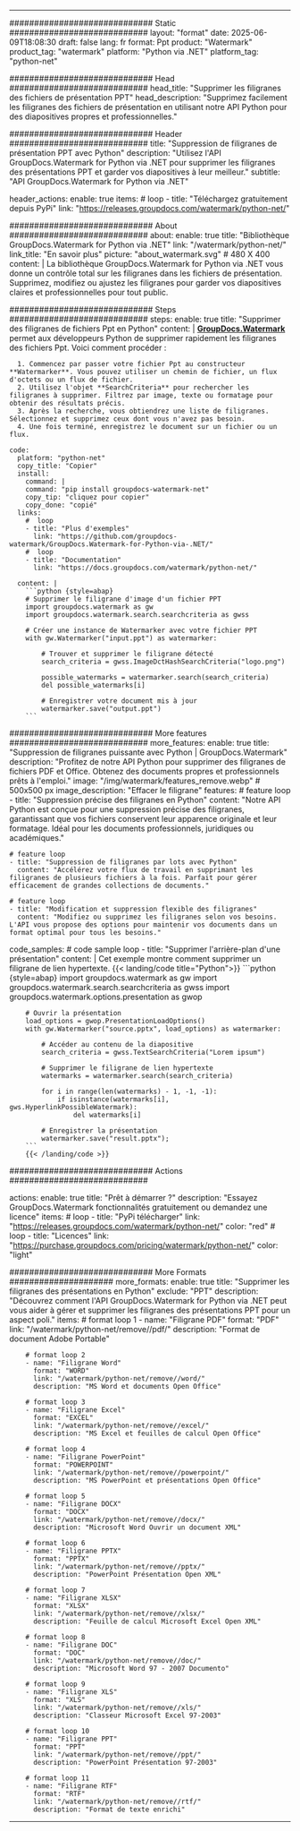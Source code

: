 
---
############################# Static ############################
layout: "format"
date:  2025-06-09T18:08:30
draft: false
lang: fr
format: Ppt
product: "Watermark"
product_tag: "watermark"
platform: "Python via .NET"
platform_tag: "python-net"

############################# Head ############################
head_title: "Supprimer les filigranes des fichiers de présentation PPT"
head_description: "Supprimez facilement les filigranes des fichiers de présentation en utilisant notre API Python pour des diapositives propres et professionnelles."

############################# Header ############################
title: "Suppression de filigranes de présentation PPT avec Python" 
description: "Utilisez l'API GroupDocs.Watermark for Python via .NET pour supprimer les filigranes des présentations PPT et garder vos diapositives à leur meilleur."
subtitle: "API GroupDocs.Watermark for Python via .NET" 

header_actions:
  enable: true
  items:
    #  loop
    - title: "Téléchargez gratuitement depuis PyPi"
      link: "https://releases.groupdocs.com/watermark/python-net/"
      
############################# About ############################
about:
    enable: true
    title: "Bibliothèque GroupDocs.Watermark for Python via .NET"
    link: "/watermark/python-net/"
    link_title: "En savoir plus"
    picture: "about_watermark.svg" # 480 X 400
    content: |
       La bibliothèque GroupDocs.Watermark for Python via .NET vous donne un contrôle total sur les filigranes dans les fichiers de présentation. Supprimez, modifiez ou ajustez les filigranes pour garder vos diapositives claires et professionnelles pour tout public.

############################# Steps ############################
steps:
    enable: true
    title: "Supprimer des filigranes de fichiers Ppt en Python"
    content: |
      **[GroupDocs.Watermark](https://products.groupdocs.com/watermark/python-net/)** permet aux développeurs Python de supprimer rapidement les filigranes des fichiers Ppt. Voici comment procéder :
      
      1. Commencez par passer votre fichier Ppt au constructeur **Watermarker**. Vous pouvez utiliser un chemin de fichier, un flux d'octets ou un flux de fichier.
      2. Utilisez l'objet **SearchCriteria** pour rechercher les filigranes à supprimer. Filtrez par image, texte ou formatage pour obtenir des résultats précis.
      3. Après la recherche, vous obtiendrez une liste de filigranes. Sélectionnez et supprimez ceux dont vous n'avez pas besoin.
      4. Une fois terminé, enregistrez le document sur un fichier ou un flux.
   
    code:
      platform: "python-net"
      copy_title: "Copier"
      install:
        command: |
        command: "pip install groupdocs-watermark-net"
        copy_tip: "cliquez pour copier"
        copy_done: "copié"
      links:
        #  loop
        - title: "Plus d'exemples"
          link: "https://github.com/groupdocs-watermark/GroupDocs.Watermark-for-Python-via-.NET/"
        #  loop
        - title: "Documentation"
          link: "https://docs.groupdocs.com/watermark/python-net/"
          
      content: |
        ```python {style=abap}
        # Supprimer le filigrane d'image d'un fichier PPT
        import groupdocs.watermark as gw
        import groupdocs.watermark.search.searchcriteria as gwss

        # Créer une instance de Watermarker avec votre fichier PPT
        with gw.Watermarker("input.ppt") as watermarker:

            # Trouver et supprimer le filigrane détecté
            search_criteria = gwss.ImageDctHashSearchCriteria("logo.png")

            possible_watermarks = watermarker.search(search_criteria)
            del possible_watermarks[i]

            # Enregistrer votre document mis à jour
            watermarker.save("output.ppt")
        ```  

############################# More features ############################
more_features:
  enable: true
  title: "Suppression de filigranes puissante avec Python | GroupDocs.Watermark"
  description: "Profitez de notre API Python pour supprimer des filigranes de fichiers PDF et Office. Obtenez des documents propres et professionnels prêts à l'emploi."
  image: "/img/watermark/features_remove.webp" # 500x500 px
  image_description: "Effacer le filigrane"
  features:
    # feature loop
    - title: "Suppression précise des filigranes en Python"
      content: "Notre API Python est conçue pour une suppression précise des filigranes, garantissant que vos fichiers conservent leur apparence originale et leur formatage. Idéal pour les documents professionnels, juridiques ou académiques."

    # feature loop
    - title: "Suppression de filigranes par lots avec Python"
      content: "Accélérez votre flux de travail en supprimant les filigranes de plusieurs fichiers à la fois. Parfait pour gérer efficacement de grandes collections de documents."

    # feature loop
    - title: "Modification et suppression flexible des filigranes"
      content: "Modifiez ou supprimez les filigranes selon vos besoins. L'API vous propose des options pour maintenir vos documents dans un format optimal pour tous les besoins."
      
  code_samples:
    # code sample loop
    - title: "Supprimer l'arrière-plan d'une présentation"
      content: |
        Cet exemple montre comment supprimer un filigrane de lien hypertexte.
        {{< landing/code title="Python">}}
        ```python {style=abap}
        import groupdocs.watermark as gw
        import groupdocs.watermark.search.searchcriteria as gwss
        import groupdocs.watermark.options.presentation as gwop

        # Ouvrir la présentation
        load_options = gwop.PresentationLoadOptions()
        with gw.Watermarker("source.pptx", load_options) as watermarker:

            # Accéder au contenu de la diapositive
            search_criteria = gwss.TextSearchCriteria("Lorem ipsum")

            # Supprimer le filigrane de lien hypertexte
            watermarks = watermarker.search(search_criteria)

            for i in range(len(watermarks) - 1, -1, -1):
                if isinstance(watermarks[i], gws.HyperlinkPossibleWatermark):
                    del watermarks[i]

            # Enregistrer la présentation
            watermarker.save("result.pptx");
        ```
        {{< /landing/code >}}


############################# Actions ############################

actions:
  enable: true
  title: "Prêt à démarrer ?"
  description: "Essayez GroupDocs.Watermark fonctionnalités gratuitement ou demandez une licence"
  items:
    #  loop
    - title: "PyPi télécharger"
      link: "https://releases.groupdocs.com/watermark/python-net/"
      color: "red"
        #  loop
    - title: "Licences"
      link: "https://purchase.groupdocs.com/pricing/watermark/python-net/"
      color: "light"


############################# More Formats #####################
more_formats:
    enable: true
    title: "Supprimer les filigranes des présentations en Python"
    exclude: "PPT"
    description: "Découvrez comment l'API GroupDocs.Watermark for Python via .NET peut vous aider à gérer et supprimer les filigranes des présentations PPT pour un aspect poli."
    items: 
        # format loop 1
        - name: "Filigrane PDF"
          format: "PDF"
          link: "/watermark/python-net/remove//pdf/"
          description: "Format de document Adobe Portable"

        # format loop 2
        - name: "Filigrane Word"
          format: "WORD"
          link: "/watermark/python-net/remove//word/"
          description: "MS Word et documents Open Office"
          
        # format loop 3
        - name: "Filigrane Excel"
          format: "EXCEL"
          link: "/watermark/python-net/remove//excel/"
          description: "MS Excel et feuilles de calcul Open Office"

        # format loop 4
        - name: "Filigrane PowerPoint"
          format: "POWERPOINT"
          link: "/watermark/python-net/remove//powerpoint/"
          description: "MS PowerPoint et présentations Open Office"

        # format loop 5
        - name: "Filigrane DOCX"
          format: "DOCX"
          link: "/watermark/python-net/remove//docx/"
          description: "Microsoft Word Ouvrir un document XML"
          
        # format loop 6
        - name: "Filigrane PPTX"
          format: "PPTX"
          link: "/watermark/python-net/remove//pptx/"
          description: "PowerPoint Présentation Open XML"
          
        # format loop 7
        - name: "Filigrane XLSX"
          format: "XLSX"
          link: "/watermark/python-net/remove//xlsx/"
          description: "Feuille de calcul Microsoft Excel Open XML"

        # format loop 8
        - name: "Filigrane DOC"
          format: "DOC"
          link: "/watermark/python-net/remove//doc/"
          description: "Microsoft Word 97 - 2007 Documento"

        # format loop 9
        - name: "Filigrane XLS"
          format: "XLS"
          link: "/watermark/python-net/remove//xls/"
          description: "Classeur Microsoft Excel 97-2003"

        # format loop 10
        - name: "Filigrane PPT"
          format: "PPT"
          link: "/watermark/python-net/remove//ppt/"
          description: "PowerPoint Présentation 97-2003"

        # format loop 11
        - name: "Filigrane RTF"
          format: "RTF"
          link: "/watermark/python-net/remove//rtf/"
          description: "Format de texte enrichi"

---